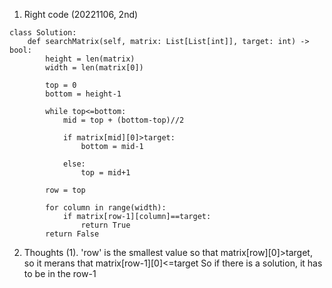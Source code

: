 1. Right code (20221106, 2nd)
```
class Solution:
    def searchMatrix(self, matrix: List[List[int]], target: int) -> bool:        
        height = len(matrix)
        width = len(matrix[0])
        
        top = 0
        bottom = height-1
        
        while top<=bottom:
            mid = top + (bottom-top)//2
            
            if matrix[mid][0]>target:
                bottom = mid-1
                
            else:
                top = mid+1
        
        row = top
        
        for column in range(width):
            if matrix[row-1][column]==target:
                return True
        return False
  ```
  
  2. Thoughts
  (1). 'row' is the smallest value so that matrix[row][0]>target, so it merans that matrix[row-1][0]<=target
  So if there is a solution, it has to be in the row-1

